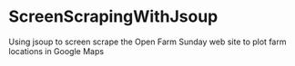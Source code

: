 # ScreenScrapingWithJsoup
Using jsoup to screen scrape the Open Farm Sunday web site to plot farm locations in Google Maps
